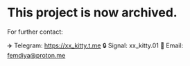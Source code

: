 # This project is now archived.

For further contact:

✈️ Telegram: https://xx_kitty.t.me
🔒 Signal: xx_kitty.01
👤 Email: femdiya@proton.me
